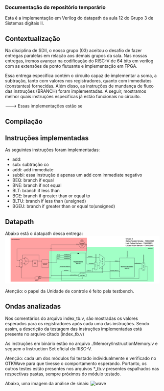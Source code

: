 ### Documentação do repositório temporário

 Esta é a implementação em Verilog do datapath da aula 12 do Grupo 3 de Sistemas digitais II.

## Contextualização
 Na disciplina de SDII, o nosso grupo (03) aceitou o desafio de fazer entregas paralelas em relação aos demais grupos da sala. Nas nossas entregas, iremos avançar na codificação do RISC-V de 64 bits em verilog com as extensões de ponto flutuante e implementação em FPGA.

 Essa entrega específica contém o circuito capaz de implementar a soma, a subtração, tanto com valores nos registradores, quanto com immediates (constantes) fornecidas. Além disso, as instruções de mundança de fluxo das instruções (BRANCH) foram implementadas. A seguir, mostramos melhor quais instruções especificas já estão funcionais no circuito. 

 ---> Essas implementações estão se
 
## Compilação

## Instruções implementadas
As seguintes instruções foram implementadas:
- add: 
- sub: subtração co
- addi: add immediate
- subbi: essa instrução é apenas um add com immediate negativo
- BEQ: branch if equal
- BNE: branch if not equal
- BLT: branch if less than
- BGE: branch if greater than or equal to
- BLTU: branch if less than (unsigned)
- BGEU: branch if greater than or equal to(unsigned)

## Datapath
Abaixo está o datapath dessa entrega:
![datapath](https://raw.githubusercontent.com/RISCO-5bola/datapath-temporario-riscv/main/index.png?token=GHSAT0AAAAAACAU3YLCXNCQSDEALBY7I6HEZC3ZOPQ)

Atenção: o papel da Unidade de controle é feito pela testbench.

## Ondas analizadas
 Nos comentários do arquivo index_tb.v, são mostradas os valores esperados para os registradores após cada uma das instruções. Sendo assim, a descrição da testagem das instruções implementadas está presente no arquivo citado (index_tb.v)

 As instruções em binário estão no arquivo ./Memory/InstructionMemory.v e seguem o Instruction Set oficial do RISC-V.
 
 Atenção: cada um dos módulos foi testado individualmente e verificado no GTKWave para que tivesse o comportamento esperando. Portanto, os outros testes estão presentes nos arquivos *_tb.v presentes espalhados nas respectivas pastas, sempre próximos do módulo testado.
 
 Abaixo, uma imagem da análise de sinais:
 ![wave]()